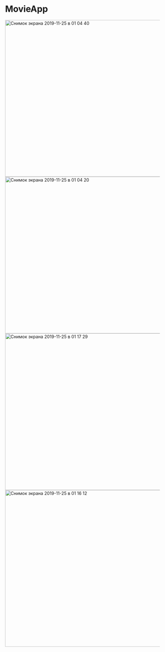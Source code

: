 # MovieApp

<img width="511" alt="Снимок экрана 2019-11-25 в 01 04 40" src="https://user-images.githubusercontent.com/32276751/69503270-8dc3a200-0f20-11ea-95e9-a255f7581bf9.png">

<img width="511" alt="Снимок экрана 2019-11-25 в 01 04 20" src="https://user-images.githubusercontent.com/32276751/69503293-dd09d280-0f20-11ea-9b04-ae27fe7d7a44.png">

<img width="511" alt="Снимок экрана 2019-11-25 в 01 17 29" src="https://user-images.githubusercontent.com/32276751/69503329-6caf8100-0f21-11ea-8582-83521d75e67c.png">

<img width="511" alt="Снимок экрана 2019-11-25 в 01 16 12" src="https://user-images.githubusercontent.com/32276751/69503335-86e95f00-0f21-11ea-899b-58bdbd0370f5.png">
